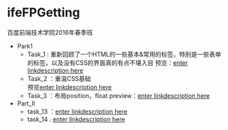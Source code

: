 # ifeFPGetting
百度前端技术学院2016年春季班

+ Park1
  + Task_1 : 重新回顾了一个HTML的一些基本&常用的标签，特别是一些表单的标签，以及没有CSS的界面真的有点不堪入目
    预览：[enter linkdescription here](http://htmlpreview.github.io/?https://github.com/liangqian/ifeFPGetting/blob/master/Part1/task_01_01_01.html) <br>
  + Task_2 ：重温CSS基础<br>
    预览[enter linkdescription here](http://htmlpreview.github.io/?https://github.com/liangqian/ifeFPGetting/blob/master/Part1/task_01_02_01.html)
  + Task_3 ：布局position，float
    preview：[enter linkdescription here](http://htmlpreview.github.io/?https://github.com/liangqian/ifeFPGetting/blob/master/Part1/task_01_03_01.html)
+ Part_II
  + task_13 ：[enter linkdescription here](http://htmlpreview.github.io/?https://github.com/liangqian/ifeFPGetting/blob/master/Part_II/task_02_01_01.html)
  + task_14 : [enter linkdescription here](http://htmlpreview.github.io/?https://github.com/liangqian/ifeFPGetting/blob/master/Part_II/task_02_14.html)
